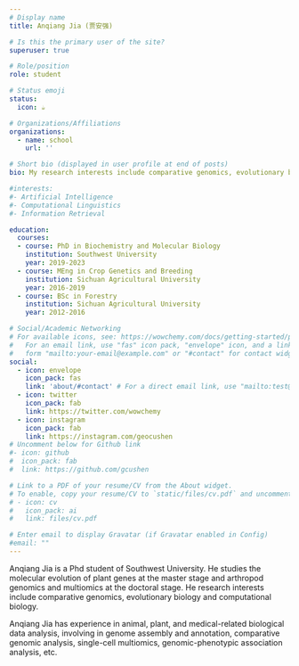 ```yaml
---
# Display name
title: Anqiang Jia (贾安强)

# Is this the primary user of the site?
superuser: true

# Role/position
role: student

# Status emoji
status:
  icon: ☕️

# Organizations/Affiliations
organizations:
  - name: school
    url: ''

# Short bio (displayed in user profile at end of posts)
bio: My research interests include comparative genomics, evolutionary biology and computational biology.

#interests:
#- Artificial Intelligence
#- Computational Linguistics
#- Information Retrieval

education:
  courses:
  - course: PhD in Biochemistry and Molecular Biology
    institution: Southwest University
    year: 2019-2023
  - course: MEng in Crop Genetics and Breeding
    institution: Sichuan Agricultural University
    year: 2016-2019
  - course: BSc in Forestry
    institution: Sichuan Agricultural University
    year: 2012-2016

# Social/Academic Networking
# For available icons, see: https://wowchemy.com/docs/getting-started/page-builder/#icons
#   For an email link, use "fas" icon pack, "envelope" icon, and a link in the
#   form "mailto:your-email@example.com" or "#contact" for contact widget.
social:
  - icon: envelope
    icon_pack: fas
    link: 'about/#contact' # For a direct email link, use "mailto:test@example.org".
  - icon: twitter
    icon_pack: fab
    link: https://twitter.com/wowchemy
  - icon: instagram
    icon_pack: fab
    link: https://instagram.com/geocushen
# Uncomment below for Github link
#- icon: github
#  icon_pack: fab
#  link: https://github.com/gcushen

# Link to a PDF of your resume/CV from the About widget.
# To enable, copy your resume/CV to `static/files/cv.pdf` and uncomment the lines below.
# - icon: cv
#   icon_pack: ai
#   link: files/cv.pdf

# Enter email to display Gravatar (if Gravatar enabled in Config)
#email: ""
---
```


Anqiang Jia is a Phd student of Southwest University. He studies the molecular evolution of plant genes at the master stage and arthropod genomics and multiomics at the doctoral stage. He research interests include comparative genomics, evolutionary biology and computational biology.

Anqiang Jia has experience in  animal, plant, and medical-related biological data analysis, involving in genome assembly and annotation, comparative genomic analysis, single-cell multiomics, genomic-phenotypic association analysis, etc.
